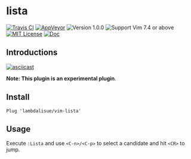 lista
==============================================================================
[![Travis CI](https://img.shields.io/travis/lambdalisue/vim-lista/master.svg?style=flat-square&label=Travis%20CI)](https://travis-ci.org/lambdalisue/vim-lista)
[![AppVeyor](https://img.shields.io/appveyor/ci/lambdalisue/vim-lista/master.svg?style=flat-square&label=AppVeyor)](https://ci.appveyor.com/project/lambdalisue/vim-lista/branch/master)
![Version 1.0.0](https://img.shields.io/badge/version-1.0.0-yellow.svg?style=flat-square)
![Support Vim 7.4 or above](https://img.shields.io/badge/support-Vim%207.4%20or%20above-yellowgreen.svg?style=flat-square)
[![MIT License](https://img.shields.io/badge/license-MIT-blue.svg?style=flat-square)](LICENSE.md)
[![Doc](https://img.shields.io/badge/doc-%3Ah%20lista-orange.svg?style=flat-square)](doc/lista.txt)


Introductions
-------------------------------------------------------------------------------
[![asciicast](https://asciinema.org/a/86616.png)](https://asciinema.org/a/86616)

**Note: This plugin is an experimental plugin**.

Install
-------------------------------------------------------------------------------

```vim
Plug 'lambdalisue/vim-lista'
```

Usage
-------------------------------------------------------------------------------
Execute `:Lista` and use `<C-n>/<C-p>` to select a candidate and hit `<CR>` to jump.
